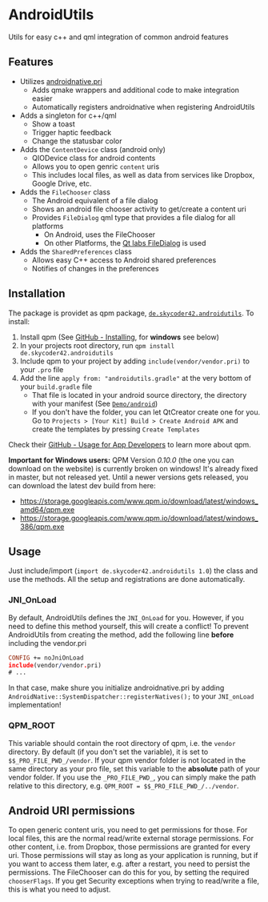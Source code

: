 # AndroidUtils
Utils for easy c++ and qml integration of common android features

## Features
- Utilizes [androidnative.pri](https://github.com/benlau/androidnative.pri)
	- Adds qmake wrappers and additional code to make integration easier
	- Automatically registers androidnative when registering AndroidUtils
- Adds a singleton for c++/qml
	- Show a toast
	- Trigger haptic feedback
	- Change the statusbar color
- Adds the `ContentDevice` class (android only)
	- QIODevice class for android contents
	- Allows you to open genric `content` uris
	- This includes local files, as well as data from services like Dropbox, Google Drive, etc.
- Adds the `FileChooser` class
	- The Android equivalent of a file dialog
	- Shows an android file chooser activity to get/create a content uri
	- Provides `FileDialog` qml type that provides a file dialog for all platforms
		- On Android, uses the FileChooser
		- On other Platforms, the [Qt labs FileDialog](https://doc.qt.io/qt-5/qml-qt-labs-platform-filedialog.html) is used
- Adds the `SharedPreferences` class
	- Allows easy C++ access to Android shared preferences
	- Notifies of changes in the preferences

## Installation
The package is providet as qpm package, [`de.skycoder42.androidutils`](https://www.qpm.io/packages/de.skycoder42.androidutils/index.html). To install:

1. Install qpm (See [GitHub - Installing](https://github.com/Cutehacks/qpm/blob/master/README.md#installing), for **windows** see below)
2. In your projects root directory, run `qpm install de.skycoder42.androidutils`
3. Include qpm to your project by adding `include(vendor/vendor.pri)` to your `.pro` file
4. Add the line `apply from: "androidutils.gradle"` at the very bottom of your `build.gradle` file
	- That file is located in your android source directory, the directory with your manifest (See [`Demo/android`](Demo/android))
	- If you don't have the folder, you can let QtCreator create one for you. Go to `Projects > [Your Kit] Build > Create Android APK` and create the templates by pressing `Create Templates`

Check their [GitHub - Usage for App Developers](https://github.com/Cutehacks/qpm/blob/master/README.md#usage-for-app-developers) to learn more about qpm.

**Important for Windows users:** QPM Version *0.10.0* (the one you can download on the website) is currently broken on windows! It's already fixed in master, but not released yet. Until a newer versions gets released, you can download the latest dev build from here:
- https://storage.googleapis.com/www.qpm.io/download/latest/windows_amd64/qpm.exe
- https://storage.googleapis.com/www.qpm.io/download/latest/windows_386/qpm.exe

## Usage
Just include/import (`import de.skycoder42.androidutils 1.0`) the class and use the methods. All the setup and registrations are done automatically.

### JNI_OnLoad
By default, AndroidUtils defines the `JNI_OnLoad` for you. However, if you need to define this method yourself, this will create a conflict! To prevent AndroidUtils from creating the method, add the following line **before** including the vendor.pri

```pro
CONFIG += noJniOnLoad
include(vendor/vendor.pri)
# ...
```

In that case, make shure you initialize androidnative.pri by adding `AndroidNative::SystemDispatcher::registerNatives();` to your `JNI_onLoad` implementation!

### QPM_ROOT
This variable should contain the root directory of qpm, i.e. the `vendor` directory. By default (if you don't set the variable), it is set to `$$_PRO_FILE_PWD_/vendor`. If your qpm vendor folder is not located in the same directory as your pro file, set this variable to the **absolute** path of your vendor folder. If you use the `_PRO_FILE_PWD_`, you can simply make the path relative to this directory, e.g. `QPM_ROOT = $$_PRO_FILE_PWD_/../vendor`.

## Android URI permissions
To open generic content uris, you need to get permissions for those. For local files, this are the normal read/write external storage permissions. For other content, i.e. from Dropbox, those permissions are granted for every uri. Those permissions will stay as long as your application is running, but if you want to access them later, e.g. after a restart, you need to persist the permissions. The FileChooser can do this for you, by setting the required `chooserFlags`. If you get Security exceptions when trying to read/write a file, this is what you need to adjust.
